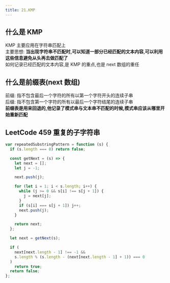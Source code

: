```yaml
---
title: 21.KMP
---
```


## 什么是 KMP

KMP 主要应用在字符串匹配上  
主要思想: **当出现字符串不匹配时,可以知道一部分已经匹配的文本内容,可以利用这些信息避免从头再去做匹配了**  
如何记录已经匹配的文本内容,是 KMP 的重点,也是 next 数组的重任

## 什么是前缀表(next 数组)

前缀: 指不包含最后一个字符的所有以第一个字符开头的连续子串  
后缀: 指不包含第一个字符的所有以最后一个字符结尾的连续子串  
**前缀表是用来回退的,他记录了模式串与文本串不匹配的时候,模式串应该从哪里开始重新匹配**

## LeetCode 459 重复的子字符串

```js
var repeatedSubstringPattern = function (s) {
  if (s.length === 0) return false;

  const getNext = (s) => {
    let next = [];
    let j = -1;

    next.push(j);

    for (let i = 1; i < s.length; i++) {
      while (j >= 0 && s[i] !== s[j + 1]) {
        j = next[j];
      }
      if (s[i] === s[j + 1]) j++;
      next.push(j);
    }

    return next;
  };

  let next = getNext(s);

  if (
    next[next.length - 1] !== -1 &&
    s.length % (s.length - (next[next.length - 1] + 1)) === 0
  )
    return true;
  return false;
};
```
